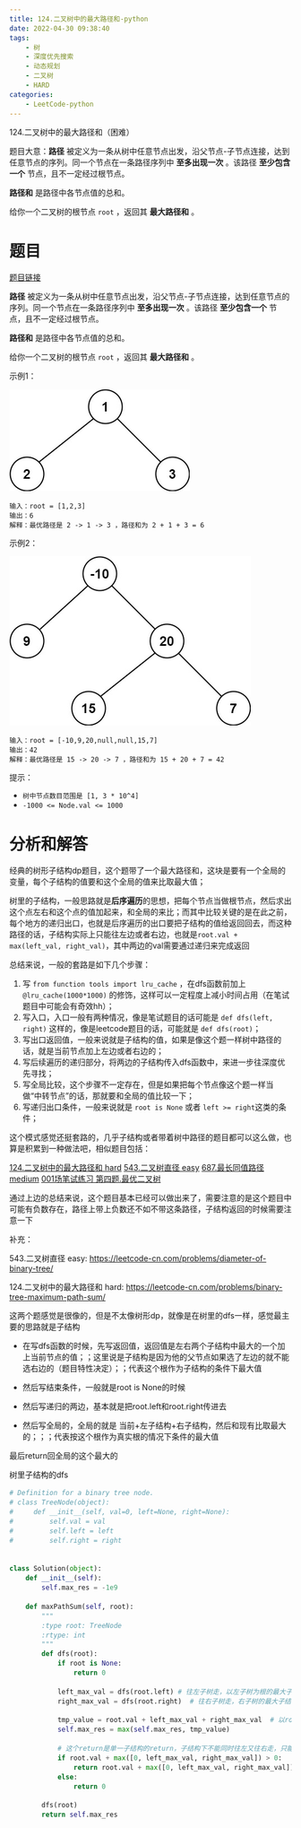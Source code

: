 ```yaml
---
title: 124.二叉树中的最大路径和-python
date: 2022-04-30 09:38:40
tags:
    - 树
    - 深度优先搜索
    - 动态规划
    - 二叉树
    - HARD
categories:
	- LeetCode-python
---
```


124.二叉树中的最大路径和（困难）

题目大意：**路径** 被定义为一条从树中任意节点出发，沿父节点-子节点连接，达到任意节点的序列。同一个节点在一条路径序列中 **至多出现一次** 。该路径 **至少包含一个** 节点，且不一定经过根节点。

**路径和** 是路径中各节点值的总和。

给你一个二叉树的根节点 `root` ，返回其 **最大路径和** 。

<!--more-->

# 题目

[题目链接](https://leetcode.cn/problems/binary-tree-maximum-path-sum/)

**路径** 被定义为一条从树中任意节点出发，沿父节点-子节点连接，达到任意节点的序列。同一个节点在一条路径序列中 **至多出现一次** 。该路径 **至少包含一个** 节点，且不一定经过根节点。

**路径和** 是路径中各节点值的总和。

给你一个二叉树的根节点 `root` ，返回其 **最大路径和** 。

示例1：

![](/images/2022-04-30-10-00-18.png)
```
输入：root = [1,2,3]
输出：6
解释：最优路径是 2 -> 1 -> 3 ，路径和为 2 + 1 + 3 = 6
```

示例2：

![](/images/2022-04-30-10-00-43.png)
```
输入：root = [-10,9,20,null,null,15,7]
输出：42
解释：最优路径是 15 -> 20 -> 7 ，路径和为 15 + 20 + 7 = 42
```

提示：
- `树中节点数目范围是 [1, 3 * 10^4]`
- `-1000 <= Node.val <= 1000`

# 分析和解答

经典的树形子结构dp题目，这个题带了一个最大路径和，这块是要有一个全局的变量，每个子结构的值要和这个全局的值来比取最大值；

树里的子结构，一般思路就是**后序遍历**的思想，把每个节点当做根节点，然后求出这个点左右和这个点的值加起来，和全局的来比；而其中比较关键的是在此之前，每个地方的递归出口，也就是后序遍历的出口要把子结构的值给返回回去，而这种路径的话，子结构实际上只能往左边或者右边，也就是`root.val + max(left_val, right_val)`，其中两边的val需要通过递归来完成返回

总结来说，一般的套路是如下几个步骤：
1. 写 `from function tools import lru_cache` ，在dfs函数前加上 `@lru_cache(1000*1000)` 的修饰，这样可以一定程度上减小时间占用（在笔试题目中可能会有奇效hh）；
2. 写入口，入口一般有两种情况，像是笔试题目的话可能是 `def dfs(left, right)` 这样的，像是leetcode题目的话，可能就是 `def dfs(root)`；
3. 写出口返回值，一般来说就是子结构的值，如果是像这个题一样树中路径的话，就是当前节点加上左边或者右边的；
4. 写后续遍历的递归部分，将两边的子结构传入dfs函数中，来进一步往深度优先寻找；
5. 写全局比较，这个步骤不一定存在，但是如果把每个节点像这个题一样当做“中转节点”的话，那就要和全局的值比较一下；
6. 写递归出口条件，一般来说就是 `root is None` 或者 `left >= right`这类的条件；
   
这个模式感觉还挺套路的，几乎子结构或者带着树中路径的题目都可以这么做，也算是积累到一种做法吧，相似题目包括：

[124.二叉树中的最大路径和 hard](https://leetcode-cn.com/problems/binary-tree-maximum-path-sum/)
[543.二叉树直径 easy](https://leetcode-cn.com/problems/diameter-of-binary-tree/)
[687.最长同值路径 medium](https://leetcode-cn.com/problems/longest-univalue-path/)
[001场笔试练习 第四题.最优二叉树](https://www.nowcoder.com/test/28665343/summary)

通过上边的总结来说，这个题目基本已经可以做出来了，需要注意的是这个题目中可能有负数存在，路径上带上负数还不如不带这条路径，子结构返回的时候需要注意一下

补充：

543.二叉树直径 easy: https://leetcode-cn.com/problems/diameter-of-binary-tree/

124.二叉树中的最大路径和 hard: https://leetcode-cn.com/problems/binary-tree-maximum-path-sum/

这两个题感觉是很像的，但是不太像树形dp，就像是在树里的dfs一样，感觉最主要的思路就是子结构

- 在写dfs函数的时候，先写返回值，返回值是左右两个子结构中最大的一个加上当前节点的值；；这里说是子结构是因为他的父节点如果选了左边的就不能选右边的（题目特性决定）；；代表这个根作为子结构的条件下最大值

- 然后写结束条件，一般就是root is None的时候

- 然后写递归的两边，基本就是把root.left和root.right传进去

- 然后写全局的，全局的就是 当前+左子结构+右子结构，然后和现有比取最大的；；；代表按这个根作为真实根的情况下条件的最大值

最后return回全局的这个最大的

树里子结构的dfs

```python
# Definition for a binary tree node.
# class TreeNode(object):
#     def __init__(self, val=0, left=None, right=None):
#         self.val = val
#         self.left = left
#         self.right = right


class Solution(object):
    def __init__(self):
        self.max_res = -1e9
    
    def maxPathSum(self, root):
        """
        :type root: TreeNode
        :rtype: int
        """
        def dfs(root):
            if root is None:
                return 0

            left_max_val = dfs(root.left) # 往左子树走，以左子树为根的最大子结构
            right_max_val = dfs(root.right)  # 往右子树走，右子树的最大子结构

            tmp_value = root.val + left_max_val + right_max_val  # 以root为根的最大子结构
            self.max_res = max(self.max_res, tmp_value)
            
            # 这个return是单一子结构的return，子结构下不能同时往左又往右走，只能选择一边，子结构的！！！
            if root.val + max([0, left_max_val, right_max_val]) > 0:
                return root.val + max([0, left_max_val, right_max_val]) 
            else:
                return 0

        dfs(root)
        return self.max_res
```